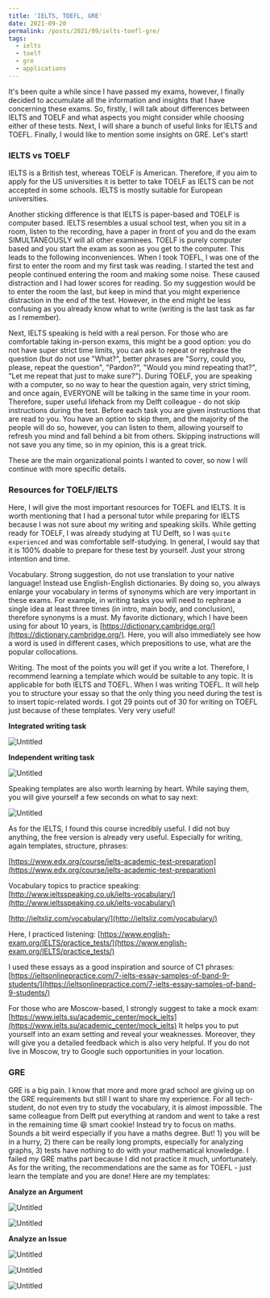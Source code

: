 ```yaml
---
title: 'IELTS, TOEFL, GRE'
date: 2021-09-20
permalink: /posts/2021/09/ielts-toefl-gre/
tags:
  - ielts
  - toelf
  - gre
  - applications
---
```


It's been quite a while since I have passed my exams, however, I finally decided to accumulate all the information and insights that I have concerning these exams. So, firstly, I will talk about differences between IELTS and TOELF and what aspects you might consider while choosing either of these tests. Next, I will share a bunch of useful links for IELTS and TOEFL. Finally, I would like to mention some insights on GRE. Let's start!

### IELTS vs TOELF

IELTS is a British test, whereas TOELF is American. Therefore, if you aim to apply for the US universities it is better to take TOELF as IELTS can be not accepted in some schools. IELTS is mostly suitable for European universities. 

Another sticking difference is that IELTS is paper-based and TOELF is computer based. IELTS resembles a usual school test, when you sit in a room, listen to the recording, have a paper in front of you and do the exam SIMULTANEOUSLY will all other examinees. TOELF is purely computer based and you start the exam as soon as you get to the computer. This leads to the following inconveniences. When I took TOEFL, I was one of the first to enter the room and my first task was reading. I started the test and people continued entering the room and making some noise. These caused distraction and I had lower scores for reading. So my suggestion would be to enter the room the last, but keep in mind that you might experience distraction in the end of the test. However, in the end might be less confusing as you already know what to write (writing is the last task as far as I remember). 

Next, IELTS speaking is held with a real person. For those who are comfortable taking in-person exams, this might be a good option: you do not have super strict time limits, you can ask to repeat or rephrase the question (but do not use "What?", better phrases are "Sorry, could you, please, repeat the question", "Pardon?", "Would you mind repeating that?", "Let me repeat that just to make sure?"). During TOELF, you are speaking with a computer, so no way to hear the question again, very strict timing, and once again, EVERYONE will be talking in the same time in your room. Therefore, super useful lifehack from my Delft colleague - do not skip instructions during the test. Before each task you are given instructions that are read to you. You have an option to skip them, and the majority of the people will do so, however, you can listen to them, allowing yourself to refresh you mind and fall behind a bit from others. Skipping instructions will not save you any time, so in my opinion, this is a great trick.

These are the main organizational points I wanted to cover, so now I will continue with more specific details.

 

### Resources for TOELF/IELTS

Here, I will give the most important resources for TOEFL and IELTS. It is worth mentioning that I had a personal tutor while preparing for IELTS because I was not sure about my writing and speaking skills. While getting ready for TOELF, I was already studying at TU Delft, so I was `quite experienced` and was comfortable self-studying. In general, I would say that it is 100% doable to prepare for these test by yourself. Just your strong intention and time. 

Vocabulary. Strong suggestion, do not use translation to your native language! Instead use English-English dictionaries. By doing so, you always enlarge your vocabulary in terms of synonyms which are very important in these exams. For example, in writing tasks you will need to rephrase a single idea at least three times (in intro, main body, and conclusion), therefore synonyms is a must.  My favorite dictionary, which I have been using for about 10 years, is [https://dictionary.cambridge.org/](https://dictionary.cambridge.org/). Here, you will also immediately see how a word is used in different cases, which prepositions to use, what are the popular collocations. 

Writing. The most of the points you will get if you write a lot. Therefore, I recommend learning a template which would be suitable to any topic. It is applicable for both IELTS and TOEFL. When I was writing TOEFL. It will help you to structure your essay so that the only thing you need during the test is to insert topic-related words. I got 29 points out of 30 for writing on TOEFL just because of these templates. Very very useful!

**Integrated writing task**

![Untitled](https://s3-us-west-2.amazonaws.com/secure.notion-static.com/c17a7e6f-2bdf-4131-9d3c-b5e081b8d170/Untitled.png)

**Independent writing task**

![Untitled](https://s3-us-west-2.amazonaws.com/secure.notion-static.com/7886f257-7cc1-44bf-9ae9-3f5a410d12aa/Untitled.png)

Speaking templates are also worth learning by heart. While saying them, you will give yourself a few seconds on what to say next: 

![Untitled](https://s3-us-west-2.amazonaws.com/secure.notion-static.com/5b1928d1-e64b-46e9-bf1f-965d8f0420bd/Untitled.png)

As for the IELTS, I found this course incredibly useful. I did not buy anything, the free version is already very useful. Especially for writing, again templates, structure, phrases:

[https://www.edx.org/course/ielts-academic-test-preparation](https://www.edx.org/course/ielts-academic-test-preparation)

Vocabulary topics to practice speaking: [http://www.ieltsspeaking.co.uk/ielts-vocabulary/](http://www.ieltsspeaking.co.uk/ielts-vocabulary/)

[http://ieltsliz.com/vocabulary/](http://ieltsliz.com/vocabulary/)

Here, I practiced listening: [https://www.english-exam.org/IELTS/practice_tests/](https://www.english-exam.org/IELTS/practice_tests/) 

I used these essays as a good inspiration and source of C1 phrases: [https://ieltsonlinepractice.com/7-ielts-essay-samples-of-band-9-students/](https://ieltsonlinepractice.com/7-ielts-essay-samples-of-band-9-students/)

For those who are Moscow-based, I strongly suggest to take a mock exam: [https://www.ielts.su/academic_center/mock_ielts](https://www.ielts.su/academic_center/mock_ielts) It helps you to put yourself into an exam setting and reveal your weaknesses. Moreover, they will give you a detailed feedback which is also very helpful. If you do not live in Moscow, try to Google such opportunities in your location.

### GRE

GRE is a big pain. I know that more and more grad school are giving up on the GRE requirements but still I want to share my experience. For all tech-student, do not even try to study the vocabulary, it is almost impossible. The same colleague from Delft put everything at random and went to take a rest in the remaining time 😆 smart cookie! Instead try to focus on maths. Sounds a bit weird especially if you have a maths degree. But! 1) you will be in a hurry, 2) there can be really long prompts, especially for analyzing graphs, 3) tests have nothing to do with your mathematical knowledge. I failed my GRE maths part because I did not practice it much, unfortunately. As for the writing, the recommendations are the same as for TOEFL - just learn the template and you are done! Here are my templates:

**Analyze an Argument**

![Untitled](https://s3-us-west-2.amazonaws.com/secure.notion-static.com/2252b4ab-9b8b-471c-af69-5c1d80f77023/Untitled.png)

![Untitled](https://s3-us-west-2.amazonaws.com/secure.notion-static.com/d738fb11-d69d-477d-b162-e22f0a2807bc/Untitled.png)

**Analyze an Issue**

![Untitled](https://s3-us-west-2.amazonaws.com/secure.notion-static.com/d4ce759b-c08e-4269-9c5e-528782e5b2cc/Untitled.png)

![Untitled](https://s3-us-west-2.amazonaws.com/secure.notion-static.com/409016b2-0fab-46ed-848c-a42c511694a4/Untitled.png)

![Untitled](https://s3-us-west-2.amazonaws.com/secure.notion-static.com/25cfb551-5c2a-4bb9-85f0-0d27b20340ee/Untitled.png)

